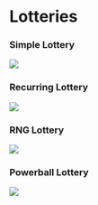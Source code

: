 # Lotteries

### Simple Lottery
<img src= "https://i.imgur.com/M443B1B.png">
</br>

### Recurring Lottery
<img src= "https://i.imgur.com/dWGkz5m.png">
</br>

### RNG Lottery
<img src= "https://i.imgur.com/PmyEZpj.png">
</br>

### Powerball Lottery
<img src= "https://i.imgur.com/FLzJvnB.png">
</br>
